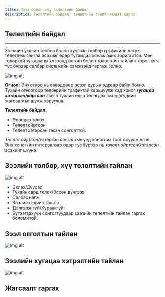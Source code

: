 ```yaml
---
title: Зээл болон хүү төлөлтийн байдал
description: Төлөлтийн байдал, төлөлтийн тайлан мэдээ харах
---
```


## Төлөлтийн байдал 
___
Зээлийн үндсэн төлбөр болон хүүгийн төлбөр графикийн дагуу төлөгдөж байгаа эсэхийг өдөр тутамдаа хянаж байх зорилготой. Мөн тодорхой хугацааны хооронд олголт болон төлөлтийн тайланг хэрэглэгч тус бүрээр салбар системийн хэмжээнд гаргаж болно.

![img alt](/img/image-38.png)
>
**Огноо:** Энэ огноо нь өнөөдрөөр эсвэл дурын өдрөөр байж болно. Тухайн огноогоор төлбөрийн графиктай харьцуулж хэд хоног _**хугацаа хэтэрсэн/ойртсон**_ эсвэл тухайн өдөр төлөгдөх зээлдэгчдийн жагсаалтыг шүүж харуулна.
>
**Төлөлтийн байдал:**
- Өнөөдөр төлөх 
- Төлөлт ойртсон
- Төлөлт хэтэрсэн гэсэн сонголттой.
>
_Төлөлт ойртсон/хэтэрсэн_ сонголтын үед хоногийн тоог оруулж өгнө. Энэ хоногийн интервалаар өдөр тус бүрээр нь _төлөлт ойртсон/хэтэрсэн_ эсэхийг шүүнэ.
 


## Зээлийн төлбөр, хүү төлөлтийн тайлан
![img alt](/img/Lreport.png)
>
- Эхлэх/Дуусах 
- Тухайн сард төлөх/Өссөн дүнгээр
- Салбар нэгж 
- Зээлийн эдийн засагч 
- Дэлгэрэнгүй/Хураангуй
- Бүтээгдэхүүн сонголтуудаар зээлийн төлөлтийн тайлан гаргах боломжтой. 

## Зээл олголтын тайлан
 >
![img alt](/img/olgolt.png)

## Зээлийн хугацаа хэтрэлтийн тайлан
![img alt](/img/hugatsaa.png)

## Жагсаалт гаргах 

